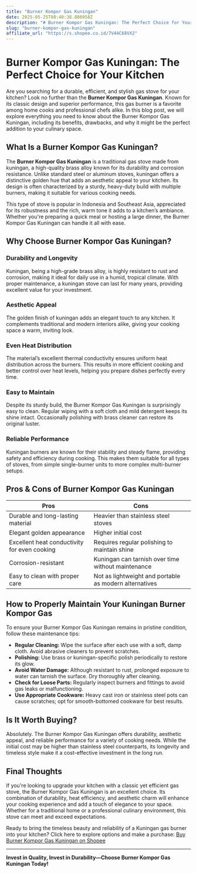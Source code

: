```yaml
---
title: "Burner Kompor Gas Kuningan"
date: 2025-05-25T08:40:38.886958Z
description: "# Burner Kompor Gas Kuningan: The Perfect Choice for Your Kitchen..."
slug: "burner-kompor-gas-kuningan"
affiliate_url: "https://s.shopee.co.id/7V44C68VX2"
---
```

# Burner Kompor Gas Kuningan: The Perfect Choice for Your Kitchen

Are you searching for a durable, efficient, and stylish gas stove for your kitchen? Look no further than the **Burner Kompor Gas Kuningan**. Known for its classic design and superior performance, this gas burner is a favorite among home cooks and professional chefs alike. In this blog post, we will explore everything you need to know about the Burner Kompor Gas Kuningan, including its benefits, drawbacks, and why it might be the perfect addition to your culinary space.

## What Is a Burner Kompor Gas Kuningan?

The **Burner Kompor Gas Kuningan** is a traditional gas stove made from kuningan, a high-quality brass alloy known for its durability and corrosion resistance. Unlike standard steel or aluminum stoves, kuningan offers a distinctive golden hue that adds an aesthetic appeal to your kitchen. Its design is often characterized by a sturdy, heavy-duty build with multiple burners, making it suitable for various cooking needs.

This type of stove is popular in Indonesia and Southeast Asia, appreciated for its robustness and the rich, warm tone it adds to a kitchen’s ambiance. Whether you're preparing a quick meal or hosting a large dinner, the Burner Kompor Gas Kuningan can handle it all with ease.

## Why Choose Burner Kompor Gas Kuningan?

### Durability and Longevity

Kuningan, being a high-grade brass alloy, is highly resistant to rust and corrosion, making it ideal for daily use in a humid, tropical climate. With proper maintenance, a kuningan stove can last for many years, providing excellent value for your investment.

### Aesthetic Appeal

The golden finish of kuningan adds an elegant touch to any kitchen. It complements traditional and modern interiors alike, giving your cooking space a warm, inviting look.

### Even Heat Distribution

The material’s excellent thermal conductivity ensures uniform heat distribution across the burners. This results in more efficient cooking and better control over heat levels, helping you prepare dishes perfectly every time.

### Easy to Maintain

Despite its sturdy build, the Burner Kompor Gas Kuningan is surprisingly easy to clean. Regular wiping with a soft cloth and mild detergent keeps its shine intact. Occasionally polishing with brass cleaner can restore its original luster.

### Reliable Performance

Kuningan burners are known for their stability and steady flame, providing safety and efficiency during cooking. This makes them suitable for all types of stoves, from simple single-burner units to more complex multi-burner setups.

## Pros & Cons of Burner Kompor Gas Kuningan

| **Pros** | **Cons** |
|------------------------------|------------------------|
| Durable and long-lasting material | Heavier than stainless steel stoves |
| Elegant golden appearance | Higher initial cost |
| Excellent heat conductivity for even cooking | Requires regular polishing to maintain shine |
| Corrosion-resistant | Kuningan can tarnish over time without maintenance |
| Easy to clean with proper care | Not as lightweight and portable as modern alternatives |

## How to Properly Maintain Your Kuningan Burner Kompor Gas

To ensure your Burner Kompor Gas Kuningan remains in pristine condition, follow these maintenance tips:

- **Regular Cleaning:** Wipe the surface after each use with a soft, damp cloth. Avoid abrasive cleaners to prevent scratches.
- **Polishing:** Use brass or kuningan-specific polish periodically to restore its glow.
- **Avoid Water Damage:** Although resistant to rust, prolonged exposure to water can tarnish the surface. Dry thoroughly after cleaning.
- **Check for Loose Parts:** Regularly inspect burners and fittings to avoid gas leaks or malfunctioning.
- **Use Appropriate Cookware:** Heavy cast iron or stainless steel pots can cause scratches; opt for smooth-bottomed cookware for best results.

## Is It Worth Buying?

Absolutely. The Burner Kompor Gas Kuningan offers durability, aesthetic appeal, and reliable performance for a variety of cooking needs. While the initial cost may be higher than stainless steel counterparts, its longevity and timeless style make it a cost-effective investment in the long run.

## Final Thoughts

If you're looking to upgrade your kitchen with a classic yet efficient gas stove, the Burner Kompor Gas Kuningan is an excellent choice. Its combination of durability, heat efficiency, and aesthetic charm will enhance your cooking experience and add a touch of elegance to your space. Whether for a traditional home or a professional culinary environment, this stove can meet and exceed expectations.

Ready to bring the timeless beauty and reliability of a Kuningan gas burner into your kitchen? Click here to explore options and make a purchase: [Buy Burner Kompor Gas Kuningan on Shopee](https://s.shopee.co.id/7V44C68VX2)

---

**Invest in Quality, Invest in Durability—Choose Burner Kompor Gas Kuningan Today!**